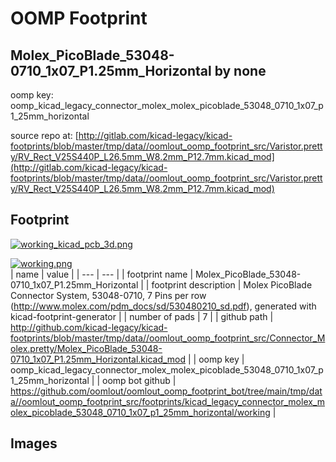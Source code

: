 # OOMP Footprint  
## Molex_PicoBlade_53048-0710_1x07_P1.25mm_Horizontal  by none  
  
oomp key: oomp_kicad_legacy_connector_molex_molex_picoblade_53048_0710_1x07_p1_25mm_horizontal  
  
source repo at: [http://gitlab.com/kicad-legacy/kicad-footprints/blob/master/tmp/data//oomlout_oomp_footprint_src/Varistor.pretty/RV_Rect_V25S440P_L26.5mm_W8.2mm_P12.7mm.kicad_mod](http://gitlab.com/kicad-legacy/kicad-footprints/blob/master/tmp/data//oomlout_oomp_footprint_src/Varistor.pretty/RV_Rect_V25S440P_L26.5mm_W8.2mm_P12.7mm.kicad_mod)  
## Footprint  
  
[![working_kicad_pcb_3d.png](working_kicad_pcb_3d_600.png)](working_kicad_pcb_3d.png)  
  
[![working.png](working_600.png)](working.png)  
| name | value | 
| --- | --- | 
| footprint name | Molex_PicoBlade_53048-0710_1x07_P1.25mm_Horizontal | 
| footprint description | Molex PicoBlade Connector System, 53048-0710, 7 Pins per row (http://www.molex.com/pdm_docs/sd/530480210_sd.pdf), generated with kicad-footprint-generator | 
| number of pads | 7 | 
| github path | http://github.com/kicad-legacy/kicad-footprints/blob/master/tmp/data//oomlout_oomp_footprint_src/Connector_Molex.pretty/Molex_PicoBlade_53048-0710_1x07_P1.25mm_Horizontal.kicad_mod | 
| oomp key | oomp_kicad_legacy_connector_molex_molex_picoblade_53048_0710_1x07_p1_25mm_horizontal | 
| oomp bot github | https://github.com/oomlout/oomlout_oomp_footprint_bot/tree/main/tmp/data//oomlout_oomp_footprint_src/footprints/kicad_legacy_connector_molex_molex_picoblade_53048_0710_1x07_p1_25mm_horizontal/working | 
## Images  
